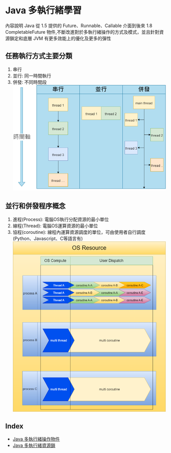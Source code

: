 # Java 多執行緒學習
內容說明 Java 從 1.5 提供的 Future、Runnable、Callable 介面到後來 1.8 CompletableFuture 物件,不斷改進對於多執行緒操作的方式及模式，並且針對資源鎖定和底層 JVM 有更多效能上的優化及更多的彈性

## 任務執行方式主要分類
1. 串行
2. 並行: 同一時間執行
3. 併發: 不同時間段  
![alt 任務執行方式主要分類](./src/main/resources/images/多執行緒分類.png)


## 並行和併發程序概念
1. 進程(Process): 電腦OS執行分配資源的最小單位
2. 線程(Thread): 電腦OS運算資源的最小單位
3. 協程(coroutine): 線程內運算資源調度的單位，可由使用者自行調度(Python、Javascript、C等語言有)   
![alt 進程、線程、協程關係圖](./src/main/resources/images/進程、線程、協程關係圖.png)

## Index
* [Java 多執行緒操作物件](./src/main/java/lesson01/note01.md)
* [Java 多執行緒資源鎖](./src/main/java/lesson02/note02.md)